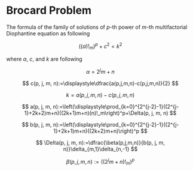 # Brocard Problem
The formula of the family of solutions of $p$-th power of $m$-th multifactorial Diophantine equation as following

$$
  ((\alpha)!_m)^p + c^2 = k^2
$$

where $\alpha$, $c$, and $k$ are following

$$
  \alpha = 2^j m+n
$$

$$
  c(p, j, m, n):=\displaystyle\dfrac{a(p,j,m,n)-c(p,j,m,n)}{2}
$$

$$
  k = a(p, j, m, n)-c(p, j, m, n)
$$

$$
  a(p, j, m, n):=\left(\displaystyle\prod_{k=0}^{2^{j-2}-1}((2^{j-1}+2k+2)m+n)((2k+1)m+n)(n)!_m\right)^p+\Delta(p, j, m, n)
$$

$$
  b(p, j, m, n):=\left(\displaystyle\prod_{k=0}^{2^{j-2}-1}((2^{j-1}+2k+1)m+n)((2k+2)m+n)\right)^p
$$

$$
  \Delta(p, j, m, n):=\dfrac{\beta(p,j,m,n)}{b(p, j, m, n)}\delta_{m,1}\delta_{n,-1}
$$

$$
  \beta(p,j,m,n):=\left((2^jm+n)!_m\right)^p
$$
